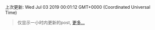 
  
 上次更新: Wed Jul 03 2019 00:01:12 GMT+0000 (Coordinated Universal Time) 

 > 仅显示一小时内更新的post, [更多...](screenshots/)
  